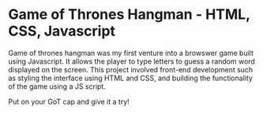 # Game of Thrones Hangman - HTML, CSS, Javascript

Game of thrones hangman was my first venture into a browswer game built using Javascript. It allows the player to type letters to guess a random word displayed on the screen. This project involved front-end development such as styling the interface using HTML and CSS, and building the functionality of the game using a JS script. 

Put on your GoT cap and give it a try!
